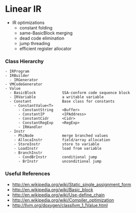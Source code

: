 # Linear IR

- IR optimizations
  - constant folding
  - same-BasicBlock merging
  - dead code elimination
  - jump threading
  - efficient register allocator

### Class Hierarchy

````
- IRProgram
- IRBuilder
  - IRGenerator
- VMCodeGenerator
- Value
  - BasicBlock            SSA-conform code sequence block
  - IRVariable            a writable variable
  - Constant              Base class for constants
    - ConstantValue<T>
      - ConstantString    <Buffer>
      - ConstantIP        <IPAddress>
      - ConstantCidr      <Cidr>
      - ConstantRegExp    <RegExp>
      - IRHandler
  - Instr
    - PhiNode             merge branched values 
    - AllocaInstr         field/array allocation
    - StoreInstr          store to variable
    - LoadInstr           load from variable
    - BranchInstr
      - CondBrInstr       conditional jump
      - BrInstr           unconditional jump
````

### Useful References

 * http://en.wikipedia.org/wiki/Static_single_assignment_form
 * http://en.wikipedia.org/wiki/Basic_block
 * http://en.wikipedia.org/wiki/Use-define_chain
 * http://en.wikipedia.org/wiki/Compiler_optimization
 * http://llvm.org/doxygen/classllvm_1_1Value.html
